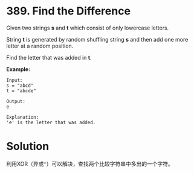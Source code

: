 # 389. Find the Difference

Given two strings **s** and **t** which consist of only lowercase letters.

String **t** is generated by random shuffling string **s** and then add one more letter at a random position.

Find the letter that was added in **t**.

**Example:**

	Input:
	s = "abcd"
	t = "abcde"
	
	Output:
	e
	
	Explanation:
	'e' is the letter that was added.

# Solution

利用XOR（异或`^`）可以解决，查找两个比较字符串中多出的一个字符。